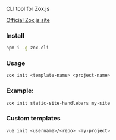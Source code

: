 
CLI tool for Zox.js

[Official Zox.js site](http://zoxjs.com)

### Install

```bash
npm i -g zox-cli
```

### Usage

```bash
zox init <template-name> <project-name>
```

### Example:

```bash
zox init static-site-handlebars my-site
```

### Custom templates

```bash
vue init <username>/<repo> <my-project>
```

